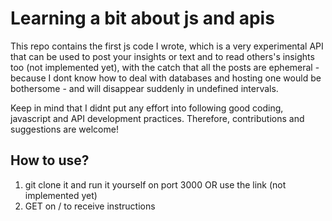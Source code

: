 # Learning a bit about js and apis

This repo contains the first js code I wrote, which is a very experimental API that can be used to post your insights or text and to read others's insights too (not implemented yet), with the catch that all the posts are ephemeral - because I dont know how to deal with databases and hosting one would be bothersome - and will disappear suddenly in undefined intervals.

Keep in mind that I didnt put any effort into following good coding, javascript and API development practices. Therefore, contributions and suggestions are welcome!

## How to use?

1. git clone it and run it yourself on port 3000 OR use the link (not implemented yet)
2. GET on / to receive instructions

